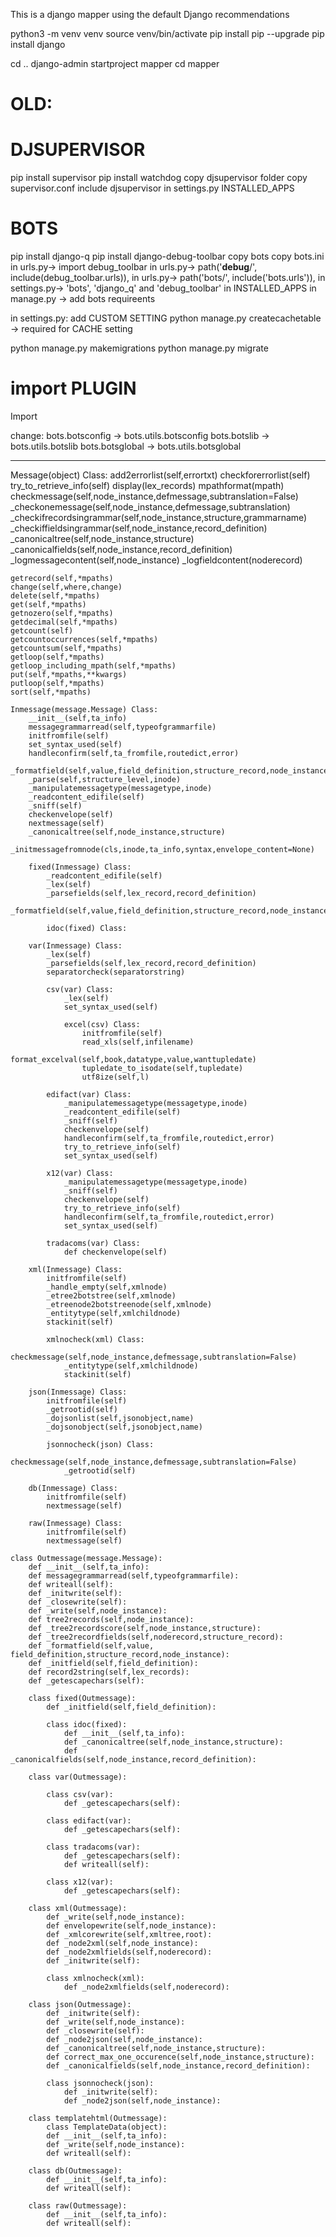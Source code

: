 This is a django mapper using the default Django recommendations


python3 -m venv venv
source venv/bin/activate
pip install pip --upgrade
pip install django

cd ..
django-admin startproject mapper
cd mapper






# OLD:

# DJSUPERVISOR
pip install supervisor
pip install watchdog
copy djsupervisor folder
copy supervisor.conf
include djsupervisor in settings.py INSTALLED_APPS

# BOTS
pip install django-q
pip install django-debug-toolbar
copy bots
copy bots.ini
in urls.py-> import debug_toolbar
in urls.py-> path('__debug__/', include(debug_toolbar.urls)),
in urls.py-> path('bots/', include('bots.urls')),
in settings.py-> 'bots', 'django_q' and 'debug_toolbar' in INSTALLED_APPS
in manage.py -> add bots requireents

in settings.py:
add CUSTOM SETTING
python manage.py createcachetable -> required for CACHE setting

python manage.py makemigrations
python manage.py migrate

# import PLUGIN
Import

change:
bots.botsconfig -> bots.utils.botsconfig
bots.botslib -> bots.utils.botslib 
bots.botsglobal -> bots.utils.botsglobal

-------------------------
Message(object) Class:
	add2errorlist(self,errortxt)
	checkforerrorlist(self)
	try_to_retrieve_info(self)
	display(lex_records)
	mpathformat(mpath)
	checkmessage(self,node_instance,defmessage,subtranslation=False)
	_checkonemessage(self,node_instance,defmessage,subtranslation)
	_checkifrecordsingrammar(self,node_instance,structure,grammarname)
	_checkiffieldsingrammar(self,node_instance,record_definition)
	_canonicaltree(self,node_instance,structure)
	_canonicalfields(self,node_instance,record_definition)
	_logmessagecontent(self,node_instance)
	_logfieldcontent(noderecord)

	getrecord(self,*mpaths)
	change(self,where,change)
	delete(self,*mpaths)
	get(self,*mpaths)
	getnozero(self,*mpaths)
	getdecimal(self,*mpaths)
	getcount(self)
	getcountoccurrences(self,*mpaths)
	getcountsum(self,*mpaths)
	getloop(self,*mpaths)
	getloop_including_mpath(self,*mpaths)
	put(self,*mpaths,**kwargs)
	putloop(self,*mpaths)
	sort(self,*mpaths)

	Inmessage(message.Message) Class:
		__init__(self,ta_info)
		messagegrammarread(self,typeofgrammarfile)
		initfromfile(self)
		set_syntax_used(self)
		handleconfirm(self,ta_fromfile,routedict,error)
		_formatfield(self,value,field_definition,structure_record,node_instance)
		_parse(self,structure_level,inode)
		_manipulatemessagetype(messagetype,inode)
		_readcontent_edifile(self)
		_sniff(self)
		checkenvelope(self)
		nextmessage(self)
		_canonicaltree(self,node_instance,structure)
		_initmessagefromnode(cls,inode,ta_info,syntax,envelope_content=None)

		fixed(Inmessage) Class:
			_readcontent_edifile(self)
			_lex(self)
			_parsefields(self,lex_record,record_definition)
			_formatfield(self,value,field_definition,structure_record,node_instance)

			idoc(fixed) Class:

		var(Inmessage) Class:
			_lex(self)
			_parsefields(self,lex_record,record_definition)
			separatorcheck(separatorstring)

			csv(var) Class:
				_lex(self)
				set_syntax_used(self)

				excel(csv) Class:
					initfromfile(self)
					read_xls(self,infilename)
					format_excelval(self,book,datatype,value,wanttupledate)
					tupledate_to_isodate(self,tupledate)
					utf8ize(self,l)

			edifact(var) Class:
				_manipulatemessagetype(messagetype,inode)
				_readcontent_edifile(self)
				_sniff(self)
				checkenvelope(self)
				handleconfirm(self,ta_fromfile,routedict,error)
				try_to_retrieve_info(self)
				set_syntax_used(self)

			x12(var) Class:
				_manipulatemessagetype(messagetype,inode)
				_sniff(self)
				checkenvelope(self)
				try_to_retrieve_info(self)
				handleconfirm(self,ta_fromfile,routedict,error)
				set_syntax_used(self)

			tradacoms(var) Class:
				def checkenvelope(self)

		xml(Inmessage) Class:
			initfromfile(self)
			_handle_empty(self,xmlnode)
			_etree2botstree(self,xmlnode)
			_etreenode2botstreenode(self,xmlnode)
			_entitytype(self,xmlchildnode)
			stackinit(self)

			xmlnocheck(xml) Class:
				checkmessage(self,node_instance,defmessage,subtranslation=False)
				_entitytype(self,xmlchildnode)
				stackinit(self)

		json(Inmessage) Class:
			initfromfile(self)
			_getrootid(self)
			_dojsonlist(self,jsonobject,name)
			_dojsonobject(self,jsonobject,name)

			jsonnocheck(json) Class:
				checkmessage(self,node_instance,defmessage,subtranslation=False)
				_getrootid(self)

		db(Inmessage) Class:
			initfromfile(self)
			nextmessage(self)

		raw(Inmessage) Class:
			initfromfile(self)
			nextmessage(self)

	class Outmessage(message.Message):
		def __init__(self,ta_info):
		def messagegrammarread(self,typeofgrammarfile):
		def writeall(self):
		def _initwrite(self):
		def _closewrite(self):
		def _write(self,node_instance):
		def tree2records(self,node_instance):
		def _tree2recordscore(self,node_instance,structure):
		def _tree2recordfields(self,noderecord,structure_record):
		def _formatfield(self,value, field_definition,structure_record,node_instance):
		def _initfield(self,field_definition):
		def record2string(self,lex_records):
		def _getescapechars(self):

		class fixed(Outmessage):
			def _initfield(self,field_definition):

			class idoc(fixed):
				def __init__(self,ta_info):
				def _canonicaltree(self,node_instance,structure):
				def _canonicalfields(self,node_instance,record_definition):

		class var(Outmessage):

			class csv(var):
				def _getescapechars(self):

			class edifact(var):
				def _getescapechars(self):

			class tradacoms(var):
				def _getescapechars(self):
				def writeall(self):

			class x12(var):
				def _getescapechars(self):

		class xml(Outmessage):
			def _write(self,node_instance):
			def envelopewrite(self,node_instance):
			def _xmlcorewrite(self,xmltree,root):
			def _node2xml(self,node_instance):
			def _node2xmlfields(self,noderecord):
			def _initwrite(self):

			class xmlnocheck(xml):
				def _node2xmlfields(self,noderecord):

		class json(Outmessage):
			def _initwrite(self):
			def _write(self,node_instance):
			def _closewrite(self):
			def _node2json(self,node_instance):
			def _canonicaltree(self,node_instance,structure):
			def correct_max_one_occurence(self,node_instance,structure):
			def _canonicalfields(self,node_instance,record_definition):

			class jsonnocheck(json):
				def _initwrite(self):
				def _node2json(self,node_instance):

		class templatehtml(Outmessage):
			class TemplateData(object):
			def __init__(self,ta_info):
			def _write(self,node_instance):
			def writeall(self):

		class db(Outmessage):
			def __init__(self,ta_info):
			def writeall(self):
			
		class raw(Outmessage):
			def __init__(self,ta_info):
			def writeall(self):